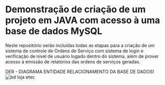 # Demonstração de criação de um projeto em JAVA com acesso à uma base de dados MySQL
Neste repositório serão incluídas todas as etapas para a criação de um sistema de controle de Ordens de Serviço com sistema de login e verificação de nível de usuário logado dentro do sistema, além de prover acesso à emissão de relatórios das ordens de serviços geradas.

DER - DIAGRAMA ENTIDADE RELACIONAMENTO DA BASE DE DADOS!
![bd loja etec](https://user-images.githubusercontent.com/64707124/129495343-238c8a91-065e-48ee-82c9-88905c710f18.PNG)

